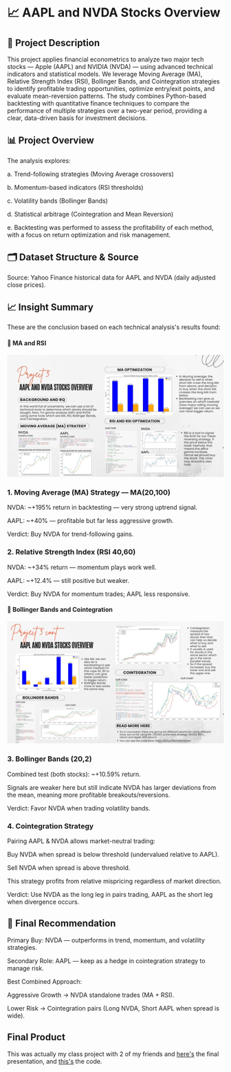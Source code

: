 # 📈 AAPL and NVDA Stocks Overview
## 📝 Project Description
This project applies financial econometrics to analyze two major tech stocks — Apple (AAPL) and NVIDIA (NVDA) — using advanced technical indicators and statistical models. We leverage Moving Average (MA), Relative Strength Index (RSI), Bollinger Bands, and Cointegration strategies to identify profitable trading opportunities, optimize entry/exit points, and evaluate mean-reversion patterns.
The study combines Python-based backtesting with quantitative finance techniques to compare the performance of multiple strategies over a two-year period, providing a clear, data-driven basis for investment decisions.

## 📊 Project Overview
The analysis explores:

a. Trend-following strategies (Moving Average crossovers)

b. Momentum-based indicators (RSI thresholds)

c. Volatility bands (Bollinger Bands)

d. Statistical arbitrage (Cointegration and Mean Reversion)

e. Backtesting was performed to assess the profitability of each method, with a focus on return optimization and risk management.

## 🗂 Dataset Structure & Source
Source: Yahoo Finance historical data for AAPL and NVDA (daily adjusted close prices).

## 📈 Insight Summary
These are the conclusion based on each technical analysis's results found:

#### 🔸 MA and RSI
![MA and RSI](https://github.com/trinitarn/Equity_Research_NVDA_AAPL/blob/main/First%20Photo.jpg)

### 1. Moving Average (MA) Strategy — MA(20,100)
NVDA: ~+195% return in backtesting — very strong uptrend signal.

AAPL: ~+40% — profitable but far less aggressive growth.

Verdict: Buy NVDA for trend-following gains.

### 2. Relative Strength Index (RSI 40,60)
NVDA: ~+34% return — momentum plays work well.

AAPL: ~+12.4% — still positive but weaker.

Verdict: Buy NVDA for momentum trades; AAPL less responsive.

#### 🔸 Bollinger Bands and Cointegration
![Bollinger Bands and Cointegration](https://github.com/trinitarn/Equity_Research_NVDA_AAPL/blob/main/Second%20Photo.jpg)

### 3. Bollinger Bands (20,2)
Combined test (both stocks): ~+10.59% return.

Signals are weaker here but still indicate NVDA has larger deviations from the mean, meaning more profitable breakouts/reversions.

Verdict: Favor NVDA when trading volatility bands.

### 4. Cointegration Strategy
Pairing AAPL & NVDA allows market-neutral trading:

Buy NVDA when spread is below threshold (undervalued relative to AAPL).

Sell NVDA when spread is above threshold.

This strategy profits from relative mispricing regardless of market direction.

Verdict: Use NVDA as the long leg in pairs trading, AAPL as the short leg when divergence occurs.

## 📌 Final Recommendation
Primary Buy: NVDA — outperforms in trend, momentum, and volatility strategies.

Secondary Role: AAPL — keep as a hedge in cointegration strategy to manage risk.

Best Combined Approach:

Aggressive Growth → NVDA standalone trades (MA + RSI).

Lower Risk → Cointegration pairs (Long NVDA, Short AAPL when spread is wide).

## Final Product

This was actually my class project with 2 of my friends and [here's](https://github.com/trinitarn/Equity_Research_NVDA_AAPL/blob/main/PPT%20Analyzing%20Stocks.pdf) the final presentation, and [this's](https://github.com/trinitarn/Equity_Research_NVDA_AAPL/blob/main/Stocks.ipynb) the code.
